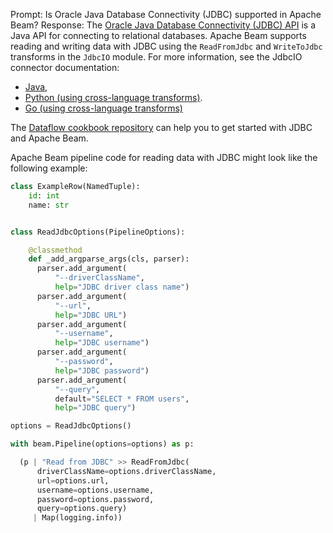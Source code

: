 Prompt:
Is Oracle Java Database Connectivity (JDBC) supported in Apache Beam?
Response:
The [Oracle Java Database Connectivity (JDBC) API](https://docs.oracle.com/javase/8/docs/technotes/guides/jdbc/) is a Java API for connecting to relational databases. Apache Beam supports reading and writing data with JDBC using the `ReadFromJdbc` and `WriteToJdbc` transforms in the `JdbcIO` module. For more information, see the JdbcIO connector documentation:
* [Java](https://beam.apache.org/releases/javadoc/current/org/apache/beam/sdk/io/jdbc/JdbcIO.html),
* [Python (using cross-language transforms)](https://beam.apache.org/releases/pydoc/current/apache_beam.io.jdbc.html).
* [Go (using cross-language transforms)](https://pkg.go.dev/github.com/apache/beam/sdks/v2/go/pkg/beam/io/xlang/jdbcio)

The [Dataflow cookbook repository](https://github.com/GoogleCloudPlatform/dataflow-cookbook) can help you to get started with JDBC and Apache Beam.

Apache Beam pipeline code for reading data with JDBC might look like the following example:
```python
class ExampleRow(NamedTuple):
    id: int
    name: str


class ReadJdbcOptions(PipelineOptions):

    @classmethod
    def _add_argparse_args(cls, parser):
      parser.add_argument(
          "--driverClassName",
          help="JDBC driver class name")
      parser.add_argument(
          "--url",
          help="JDBC URL")
      parser.add_argument(
          "--username",
          help="JDBC username")
      parser.add_argument(
          "--password",
          help="JDBC password")
      parser.add_argument(
          "--query",
          default="SELECT * FROM users",
          help="JDBC query")

options = ReadJdbcOptions()

with beam.Pipeline(options=options) as p:

  (p | "Read from JDBC" >> ReadFromJdbc(
      driverClassName=options.driverClassName,
      url=options.url,
      username=options.username,
      password=options.password,
      query=options.query)
     | Map(logging.info))
```

